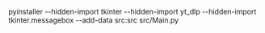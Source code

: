 pyinstaller --hidden-import tkinter --hidden-import yt_dlp --hidden-import tkinter.messagebox --add-data src:src src/Main.py